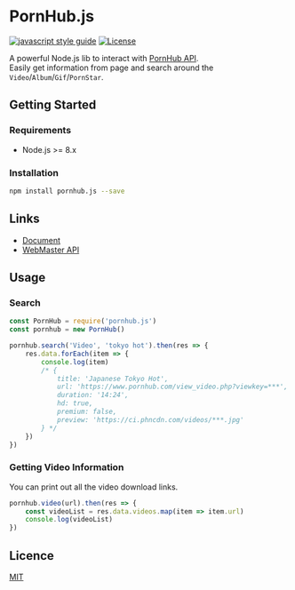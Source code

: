 # PornHub.js
[![javascript style guide][standard-image]][standard-url]
[![License](https://img.shields.io/badge/license-MIT-blue.svg)](/LICENSE)

A powerful Node.js lib to interact with [PornHub API](https://www.pornhub.com/).\
Easily get information from page and search around the `Video`/`Album`/`Gif`/`PornStar`.

[standard-image]: https://img.shields.io/badge/code_style-standard-brightgreen.svg
[standard-url]: https://standardjs.com
[repository-url]: https://github.com/pionxzh/pornhub.js
[issue-url]: https://github.com/pionxzh/pornhub.api/issues
## Getting Started

### Requirements

* Node.js >= 8.x

### Installation

```bash
npm install pornhub.js --save
```

## Links
* [Document](/doc/DOCUMENT.md)
* [WebMaster API](/doc/WebMaster.md)

## Usage

### Search
```js
const PornHub = require('pornhub.js')
const pornhub = new PornHub()

pornhub.search('Video', 'tokyo hot').then(res => {
    res.data.forEach(item => {
        console.log(item)
        /* {
            title: 'Japanese Tokyo Hot',
            url: 'https://www.pornhub.com/view_video.php?viewkey=***',
            duration: '14:24',
            hd: true,
            premium: false,
            preview: 'https://ci.phncdn.com/videos/***.jpg'
        } */
    })
})
```

### Getting Video Information
You can print out all the video download links.

```js
pornhub.video(url).then(res => {
    const videoList = res.data.videos.map(item => item.url)
    console.log(videoList)
})
```

## Licence
[MIT](LICENSE)
